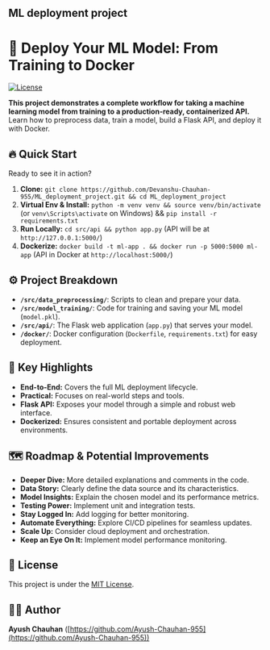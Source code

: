 ## ML deployment project


# 🚀 Deploy Your ML Model: From Training to Docker

[![License](https://img.shields.io/badge/License-MIT-yellow.svg)](https://opensource.org/licenses/MIT)

**This project demonstrates a complete workflow for taking a machine learning model from training to a production-ready, containerized API.** Learn how to preprocess data, train a model, build a Flask API, and deploy it with Docker.

## 🔥 Quick Start

Ready to see it in action?

1.  **Clone:** `git clone https://github.com/Devanshu-Chauhan-955/ML_deployment_project.git && cd ML_deployment_project`
2.  **Virtual Env & Install:** `python -m venv venv && source venv/bin/activate` (or `venv\Scripts\activate` on Windows) && `pip install -r requirements.txt`
3.  **Run Locally:** `cd src/api && python app.py` (API will be at `http://127.0.0.1:5000/`)
4.  **Dockerize:** `docker build -t ml-app . && docker run -p 5000:5000 ml-app` (API in Docker at `http://localhost:5000/`)

## ⚙️ Project Breakdown

*   **`/src/data_preprocessing/`**: Scripts to clean and prepare your data.
*   **`/src/model_training/`**: Code for training and saving your ML model (`model.pkl`).
*   **`/src/api/`**: The Flask web application (`app.py`) that serves your model.
*   **`/docker/`**: Docker configuration (`Dockerfile`, `requirements.txt`) for easy deployment.

## 🎯 Key Highlights

*   **End-to-End:** Covers the full ML deployment lifecycle.
*   **Practical:** Focuses on real-world steps and tools.
*   **Flask API:** Exposes your model through a simple and robust web interface.
*   **Dockerized:** Ensures consistent and portable deployment across environments.

## 🗺️ Roadmap & Potential Improvements

*   **Deeper Dive:** More detailed explanations and comments in the code.
*   **Data Story:** Clearly define the data source and its characteristics.
*   **Model Insights:** Explain the chosen model and its performance metrics.
*   **Testing Power:** Implement unit and integration tests.
*   **Stay Logged In:** Add logging for better monitoring.
*   **Automate Everything:** Explore CI/CD pipelines for seamless updates.
*   **Scale Up:** Consider cloud deployment and orchestration.
*   **Keep an Eye On It:** Implement model performance monitoring.

## 📄 License

This project is under the [MIT License](https://opensource.org/licenses/MIT).

## 👨‍💻 Author

**Ayush Chauhan** ([https://github.com/Ayush-Chauhan-955](https://github.com/Ayush-Chauhan-955))
